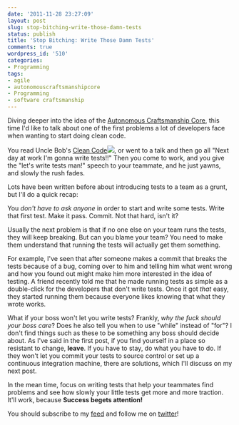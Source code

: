 ```yaml
---
date: '2011-11-28 23:27:09'
layout: post
slug: stop-bitching-write-those-damn-tests
status: publish
title: 'Stop Bitching: Write Those Damn Tests'
comments: true
wordpress_id: '510'
categories:
- Programming
tags:
- agile
- autonomouscraftsmanshipcore
- Programming
- software craftsmanship
---
```


Diving deeper into the idea of the [Autonomous Craftsmanship Core](http://www.codelord.net/2011/11/12/stop-bitching-the-autonomous-craftsmanship-core/), this time I'd like to talk about one of the first problems a lot of developers face when wanting to start doing clean code.

You read Uncle Bob's [Clean Code](http://www.amazon.com/gp/product/0132350882/ref=as_li_tf_tl?ie=UTF8&tag=thcodu02-20&linkCode=as2&camp=217145&creative=399369&creativeASIN=0132350882)![](http://www.assoc-amazon.com/e/ir?t=thcodu02-20&l=as2&o=1&a=0132350882&camp=217145&creative=399369), or went to a talk and then go all "Next day at work I'm gonna write tests!!" Then you come to work, and you give the "let's write tests man!" speech to your teammate, and he just yawns, and slowly the rush fades.

Lots have been written before about introducing tests to a team as a grunt, but I'll do a quick recap:

You _don't have to ask anyone_ in order to start and write some tests. Write that first test. Make it pass. Commit. Not that hard, isn't it?

Usually the next problem is that if no one else on your team runs the tests, they will keep breaking. But can you blame your team? You need to make them understand that running the tests will actually get them something.

For example, I've seen that after someone makes a commit that breaks the tests because of a bug, coming over to him and telling him what went wrong and how you found out might make him more interested in the idea of testing. A friend recently told me that he made running tests as simple as a double-click for the developers that don't write tests. Once it got _that_ easy, they started running them because everyone likes knowing that what they wrote works.

What if your boss won't let you write tests? Frankly, _why the fuck should your boss care_? Does he also tell you when to use "while" instead of "for"? I don't find things such as these to be something any boss should decide about. As I've said in the first post, if you find yourself in a place so resistant to change, **leave**. If you have to stay, do what you have to do. If they won't let you commit your tests to source control or set up a continuous integration machine, there are solutions, which I'll discuss on my next post.

In the mean time, focus on writing tests that help your teammates find problems and see how slowly your little tests get more and more traction. It'll work, because **Success begets attention!**

You should subscribe to my [feed](http://feeds.feedburner.com/TheCodeDump) and follow me on [twitter](http://twitter.com/avivby)!
